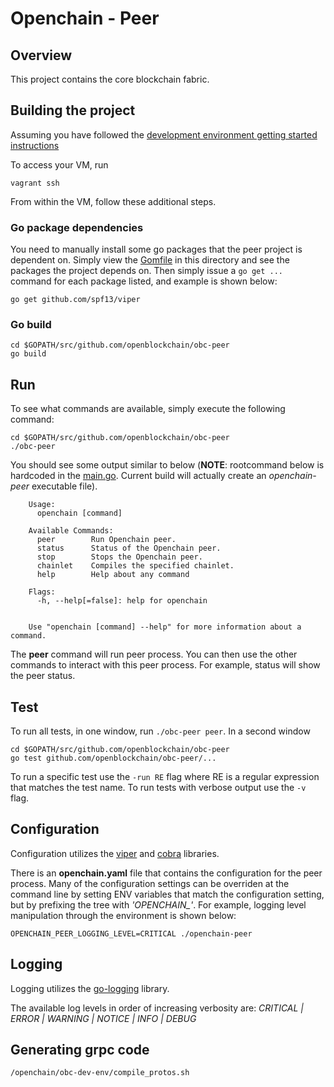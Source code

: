 # Openchain - Peer

## Overview

This project contains the core blockchain fabric.  

## Building the project

Assuming you have followed the [development environment getting started instructions](https://github.com/openblockchain/obc-getting-started/blob/master/devenv.md)

To access your VM, run
```
vagrant ssh
```

From within the VM, follow these additional steps.

### Go package dependencies
You need to manually install some go packages that the peer project is dependent on. Simply view the [Gomfile](./Gomfile) in this directory and see the packages the project depends on. Then simply issue a `go get ...` command for each package listed, and example is shown below:

    go get github.com/spf13/viper

### Go build
```
cd $GOPATH/src/github.com/openblockchain/obc-peer
go build
```



## Run

To see what commands are available, simply execute the following command:

    cd $GOPATH/src/github.com/openblockchain/obc-peer
    ./obc-peer

You should see some output similar to below (**NOTE**: rootcommand below is hardcoded in the [main.go](./main.go). Current build will actually create an *openchain-peer* executable file).

```
    Usage:
      openchain [command]

    Available Commands:
      peer        Run Openchain peer.
      status      Status of the Openchain peer.
      stop        Stops the Openchain peer.
      chainlet    Compiles the specified chainlet.
      help        Help about any command

    Flags:
      -h, --help[=false]: help for openchain


    Use "openchain [command] --help" for more information about a command.
```

The **peer** command will run peer process. You can then use the other commands to interact with this peer process. For example, status will show the peer status.

## Test

To run all tests, in one window, run `./obc-peer peer`. In a second window

    cd $GOPATH/src/github.com/openblockchain/obc-peer
    go test github.com/openblockchain/obc-peer/...

To run a specific test use the `-run RE` flag where RE is a regular expression that matches the test name. To run tests with verbose output use the `-v` flag.


## Configuration

Configuration utilizes the [viper](https://github.com/spf13/viper) and [cobra](https://github.com/spf13/cobra) libraries.

There is an **openchain.yaml** file that contains the configuration for the peer process. Many of the configuration settings can be overriden at the command line by setting ENV variables that match the configuration setting, but by prefixing the tree with *'OPENCHAIN_'*. For example, logging level manipulation through the environment is shown below:

    OPENCHAIN_PEER_LOGGING_LEVEL=CRITICAL ./openchain-peer

## Logging

Logging utilizes the [go-logging](https://github.com/op/go-logging) library.  

The available log levels in order of increasing verbosity are: *CRITICAL | ERROR | WARNING | NOTICE | INFO | DEBUG*

## Generating grpc code

```
/openchain/obc-dev-env/compile_protos.sh
```
